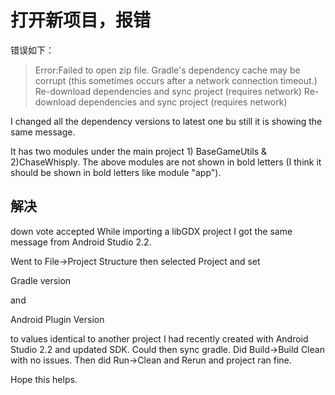 # 打开新项目，报错
错误如下：

> Error:Failed to open zip file.
Gradle's dependency cache may be corrupt (this sometimes occurs after a network connection timeout.)
Re-download dependencies and sync project (requires network)
Re-download dependencies and sync project (requires network)

I changed all the dependency versions to latest one bu still it is showing the same message.

It has two modules under the main project 1) BaseGameUtils & 2)ChaseWhisply. The above modules are not shown in bold letters (I think it should be shown in bold letters like module "app").

## 解决

down vote
accepted
While importing a libGDX project I got the same message from Android Studio 2.2.

Went to File->Project Structure then selected Project and set

Gradle version

and

Android Plugin Version

to values identical to another project I had recently created with Android Studio 2.2 and updated SDK. Could then sync gradle. Did Build->Build Clean with no issues. Then did Run->Clean and Rerun and project ran fine.

Hope this helps.